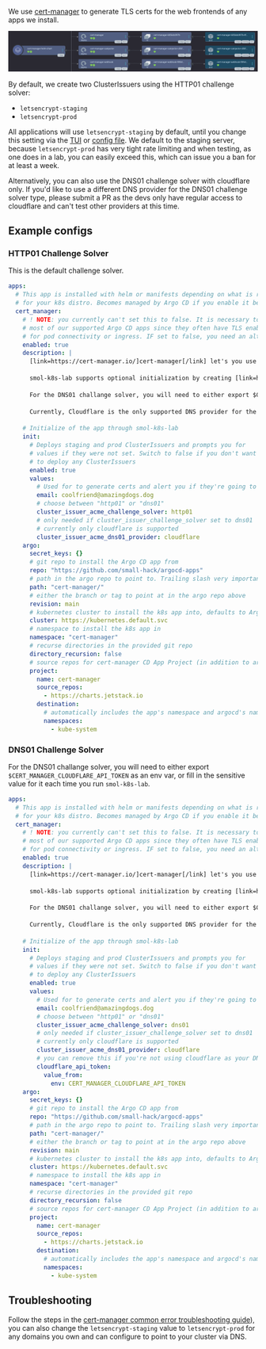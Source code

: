We use [cert-manager](https://cert-manager.io) to generate TLS certs for the web frontends of any apps we install.

<a href="../../assets/images/screenshots/certmanager_screenshot.png">
<img src="../..//assets/images/screenshots/certmanager_screenshot.png" alt="Argo CD web interface screenshot of cert manager in tree view mode showing cert-manager-helm-chart with three of its children. The screenshot does not show the entire Argo CD application because it contains well over 10 different roles and cluster roles and does not fit on one page, so instead we've chosen to show only the deployment children which are cert-manager, cert-manager-caininjector, and cert-manager-webhook each with their own replicasets and pods.">
</a>

By default, we create two ClusterIssuers using the HTTP01 challenge solver:

- `letsencrypt-staging`
- `letsencrypt-prod`

All applications will use `letsencrypt-staging` by default, until you change this setting via the [TUI](/tui/apps_screen/#modifying-globally-available-templating-parameters-for-argo-cd-applicationsets) or [config file](/config_file/#globally-available-argo-cd-applicationset). We default to the staging server, because `letsencrypt-prod` has very tight rate limiting and when testing, as one does in a lab, you can easily exceed this, which can issue you a ban for at least a week.

Alternatively, you can also use the DNS01 challenge solver with cloudflare only. If you'd like to use a different DNS provider for the DNS01 challenge solver type, please submit a PR as the devs only have regular access to cloudflare and can't test other providers at this time.

## Example configs

### HTTP01 Challenge Solver

This is the default challenge solver.

```yaml
apps:
  # This app is installed with helm or manifests depending on what is recommended
  # for your k8s distro. Becomes managed by Argo CD if you enable it below
  cert_manager:
    # ! NOTE: you currently can't set this to false. It is necessary to deploy
    # most of our supported Argo CD apps since they often have TLS enabled either
    # for pod connectivity or ingress. IF set to false, you need an alternative SSL pipeline
    enabled: true
    description: |
      [link=https://cert-manager.io/]cert-manager[/link] let's you use LetsEncrypt to generate TLS certs for all your apps with ingress.

      smol-k8s-lab supports optional initialization by creating [link=https://cert-manager.io/docs/configuration/acme/]ACME Issuer type[/link] [link=https://cert-manager.io/docs/concepts/issuer/]ClusterIssuers[/link] using either the HTTP01 or DNS01 challenge solvers. We create two ClusterIssuers: letsencrypt-staging and letsencrypt-staging.

      For the DNS01 challange solver, you will need to either export $CLOUDFLARE_API_TOKEN as an env var, or fill in the sensitive value for it each time you run smol-k8s-lab.

      Currently, Cloudflare is the only supported DNS provider for the DNS01 challenge solver. If you'd like to use a different DNS provider or use a different Issuer type all together, please either set one up outside of smol-k8s-lab. We also welcome [link=https://github.com/small-hack/smol-k8s-lab/pulls]PRs[/link] to add these features :)

    # Initialize of the app through smol-k8s-lab
    init:
      # Deploys staging and prod ClusterIssuers and prompts you for
      # values if they were not set. Switch to false if you don't want
      # to deploy any ClusterIssuers
      enabled: true
      values:
        # Used for to generate certs and alert you if they're going to expire
        email: coolfriend@amazingdogs.dog
        # choose between "http01" or "dns01"
        cluster_issuer_acme_challenge_solver: http01
        # only needed if cluster_issuer_challenge_solver set to dns01
        # currently only cloudflare is supported
        cluster_issuer_acme_dns01_provider: cloudflare
    argo:
      secret_keys: {}
      # git repo to install the Argo CD app from
      repo: "https://github.com/small-hack/argocd-apps"
      # path in the argo repo to point to. Trailing slash very important!
      path: "cert-manager/"
      # either the branch or tag to point at in the argo repo above
      revision: main
      # kubernetes cluster to install the k8s app into, defaults to Argo CD default
      cluster: https://kubernetes.default.svc
      # namespace to install the k8s app in
      namespace: "cert-manager"
      # recurse directories in the provided git repo
      directory_recursion: false
      # source repos for cert-manager CD App Project (in addition to argo.repo)
      project:
        name: cert-manager
        source_repos:
          - https://charts.jetstack.io
        destination:
          # automatically includes the app's namespace and argocd's namespace
          namespaces:
            - kube-system
```


### DNS01 Challenge Solver

For the DNS01 challange solver, you will need to either export `$CERT_MANAGER_CLOUDFLARE_API_TOKEN` as an env var, or fill in the sensitive value for it each time you run `smol-k8s-lab`.

```yaml
apps:
  # This app is installed with helm or manifests depending on what is recommended
  # for your k8s distro. Becomes managed by Argo CD if you enable it below
  cert_manager:
    # ! NOTE: you currently can't set this to false. It is necessary to deploy
    # most of our supported Argo CD apps since they often have TLS enabled either
    # for pod connectivity or ingress. IF set to false, you need an alternative SSL pipeline
    enabled: true
    description: |
      [link=https://cert-manager.io/]cert-manager[/link] let's you use LetsEncrypt to generate TLS certs for all your apps with ingress.

      smol-k8s-lab supports optional initialization by creating [link=https://cert-manager.io/docs/configuration/acme/]ACME Issuer type[/link] [link=https://cert-manager.io/docs/concepts/issuer/]ClusterIssuers[/link] using either the HTTP01 or DNS01 challenge solvers. We create two ClusterIssuers: letsencrypt-staging and letsencrypt-staging.

      For the DNS01 challange solver, you will need to either export $CLOUDFLARE_API_TOKEN as an env var, or fill in the sensitive value for it each time you run smol-k8s-lab.

      Currently, Cloudflare is the only supported DNS provider for the DNS01 challenge solver. If you'd like to use a different DNS provider or use a different Issuer type all together, please either set one up outside of smol-k8s-lab. We also welcome [link=https://github.com/small-hack/smol-k8s-lab/pulls]PRs[/link] to add these features :)

    # Initialize of the app through smol-k8s-lab
    init:
      # Deploys staging and prod ClusterIssuers and prompts you for
      # values if they were not set. Switch to false if you don't want
      # to deploy any ClusterIssuers
      enabled: true
      values:
        # Used for to generate certs and alert you if they're going to expire
        email: coolfriend@amazingdogs.dog
        # choose between "http01" or "dns01"
        cluster_issuer_acme_challenge_solver: dns01
        # only needed if cluster_issuer_challenge_solver set to dns01
        # currently only cloudflare is supported
        cluster_issuer_acme_dns01_provider: cloudflare
        # you can remove this if you're not using cloudflare as your DNS01 provider
        cloudflare_api_token:
          value_from:
            env: CERT_MANAGER_CLOUDFLARE_API_TOKEN
    argo:
      secret_keys: {}
      # git repo to install the Argo CD app from
      repo: "https://github.com/small-hack/argocd-apps"
      # path in the argo repo to point to. Trailing slash very important!
      path: "cert-manager/"
      # either the branch or tag to point at in the argo repo above
      revision: main
      # kubernetes cluster to install the k8s app into, defaults to Argo CD default
      cluster: https://kubernetes.default.svc
      # namespace to install the k8s app in
      namespace: "cert-manager"
      # recurse directories in the provided git repo
      directory_recursion: false
      # source repos for cert-manager CD App Project (in addition to argo.repo)
      project:
        name: cert-manager
        source_repos:
          - https://charts.jetstack.io
        destination:
          # automatically includes the app's namespace and argocd's namespace
          namespaces:
            - kube-system
```

## Troubleshooting

Follow the steps in the [cert-manager common error troubleshooting guide](https://cert-manager.io/docs/faq/acme/#common-errors)), you can also change the `letsencrypt-staging` value to `letsencrypt-prod` for any domains you own and can configure to point to your cluster via DNS.
